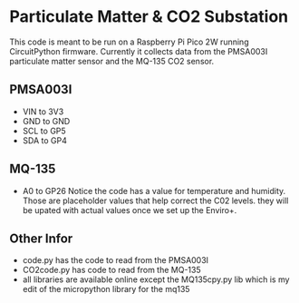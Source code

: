 # Particulate Matter & CO2 Substation

This code is meant to be run on a Raspberry Pi Pico 2W running CircuitPython firmware. Currently it collects data from the PMSA003I particulate matter sensor and the MQ-135 CO2 sensor.

## PMSA003I

- VIN to 3V3
-  GND to GND
-  SCL to GP5
-  SDA to GP4

## MQ-135

- A0 to GP26
Notice the code has a value for temperature and humidity. Those are placeholder values that help correct the C02 levels. they will be upated with actual values once we set up the Enviro+.

## Other Infor
- code.py has the code to read from the PMSA003I
- CO2code.py has code to read from the MQ-135
- all libraries are available online except the MQ135cpy.py lib which is my edit of the micropython library for the mq135
